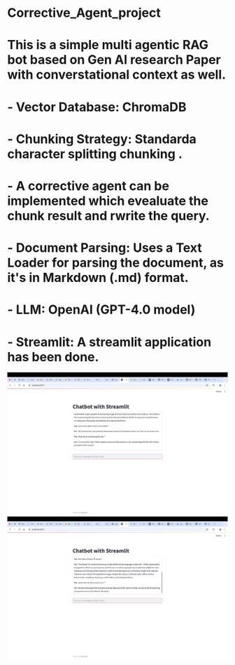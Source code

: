 # Corrective_Agent_project
# This is a simple multi agentic RAG bot based on Gen AI research Paper with converstational context as well.
# 
# - **Vector Database:** ChromaDB
# - **Chunking Strategy:** Standarda character splitting chunking .
#   - A corrective agent can be implemented which evealuate the chunk result and rwrite the query.
# - **Document Parsing:** Uses a Text Loader for parsing the document, as it's in Markdown (.md) format.
# - **LLM:** OpenAI (GPT-4.0 model)
# - **Streamlit:** A streamlit application has been done.

![Image 1](Without_context.png)
![Image 2](With_context_conversational_history.png)
